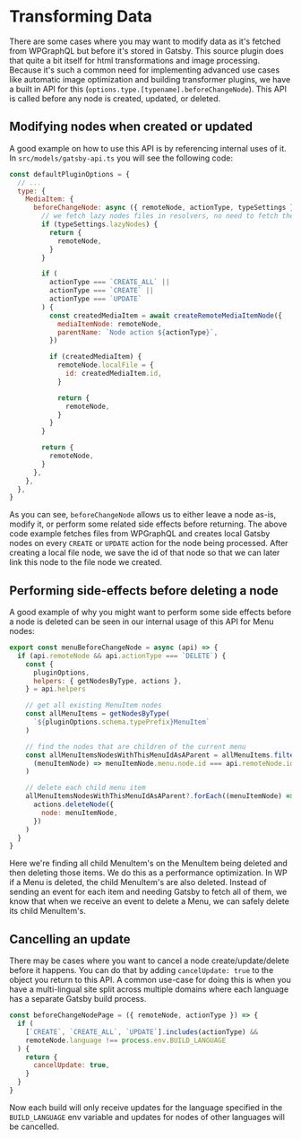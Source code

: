# Transforming Data

There are some cases where you may want to modify data as it's fetched from WPGraphQL but before it's stored in Gatsby. This source plugin does that quite a bit itself for html transformations and image processing. Because it's such a common need for implementing advanced use cases like automatic image optimization and building transformer plugins, we have a built in API for this (`options.type.[typename].beforeChangeNode`). This API is called before any node is created, updated, or deleted.

## Modifying nodes when created or updated

A good example on how to use this API is by referencing internal uses of it. In `src/models/gatsby-api.ts` you will see the following code:

```js
const defaultPluginOptions = {
  // ...
  type: {
    MediaItem: {
      beforeChangeNode: async ({ remoteNode, actionType, typeSettings }) => {
        // we fetch lazy nodes files in resolvers, no need to fetch them here.
        if (typeSettings.lazyNodes) {
          return {
            remoteNode,
          }
        }

        if (
          actionType === `CREATE_ALL` ||
          actionType === `CREATE` ||
          actionType === `UPDATE`
        ) {
          const createdMediaItem = await createRemoteMediaItemNode({
            mediaItemNode: remoteNode,
            parentName: `Node action ${actionType}`,
          })

          if (createdMediaItem) {
            remoteNode.localFile = {
              id: createdMediaItem.id,
            }

            return {
              remoteNode,
            }
          }
        }

        return {
          remoteNode,
        }
      },
    },
  },
}
```

As you can see, `beforeChangeNode` allows us to either leave a node as-is, modify it, or perform some related side effects before returning.
The above code example fetches files from WPGraphQL and creates local Gatsby nodes on every `CREATE` or `UPDATE` action for the node being processed. After creating a local file node, we save the id of that node so that we can later link this node to the file node we created.

## Performing side-effects before deleting a node

A good example of why you might want to perform some side effects before a node is deleted can be seen in our internal usage of this API for Menu nodes:

```js
export const menuBeforeChangeNode = async (api) => {
  if (api.remoteNode && api.actionType === `DELETE`) {
    const {
      pluginOptions,
      helpers: { getNodesByType, actions },
    } = api.helpers

    // get all existing MenuItem nodes
    const allMenuItems = getNodesByType(
      `${pluginOptions.schema.typePrefix}MenuItem`
    )

    // find the nodes that are children of the current menu
    const allMenuItemsNodesWithThisMenuIdAsAParent = allMenuItems.filter(
      (menuItemNode) => menuItemNode.menu.node.id === api.remoteNode.id
    )

    // delete each child menu item
    allMenuItemsNodesWithThisMenuIdAsAParent?.forEach((menuItemNode) =>
      actions.deleteNode({
        node: menuItemNode,
      })
    )
  }
}
```

Here we're finding all child MenuItem's on the MenuItem being deleted and then deleting those items. We do this as a performance optimization. In WP if a Menu is deleted, the child MenuItem's are also deleted. Instead of sending an event for each item and needing Gatsby to fetch all of them, we know that when we receive an event to delete a Menu, we can safely delete its child MenuItem's.

## Cancelling an update

There may be cases where you want to cancel a node create/update/delete before it happens. You can do that by adding `cancelUpdate: true` to the object you return to this API. A common use-case for doing this is when you have a multi-lingual site split across multiple domains where each language has a separate Gatsby build process.

```js
const beforeChangeNodePage = ({ remoteNode, actionType }) => {
  if (
    [`CREATE`, `CREATE_ALL`, `UPDATE`].includes(actionType) &&
    remoteNode.language !== process.env.BUILD_LANGUAGE
  ) {
    return {
      cancelUpdate: true,
    }
  }
}
```

Now each build will only receive updates for the language specified in the `BUILD_LANGUAGE` env variable and updates for nodes of other languages will be cancelled.
